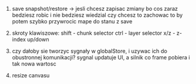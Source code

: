 1. save snapshot/restore -> jesli chcesz zapisac zmiany bo cos zaraz bedziesz robic i nie bedziesz wiedzial czy chcesz to zachowac to by potem szybko przywrocic mape do stanu z save

2. skroty klawiszowe:
   shift - chunk selector
   ctrl - layer selector
   x/z - z-index up/down

3. czy dałoby sie tworzyc sygnały w globalStore, i uzywac ich do obustronnej komunikacji? sygnal updatuje UI, a silnik co frame pobiera i tak nowa wartosc

4. resize canvasu
